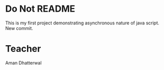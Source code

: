 # Do Not README
This is my first project demonstrating asynchronous nature of java script.
New commit.

# Teacher
Aman Dhatterwal
